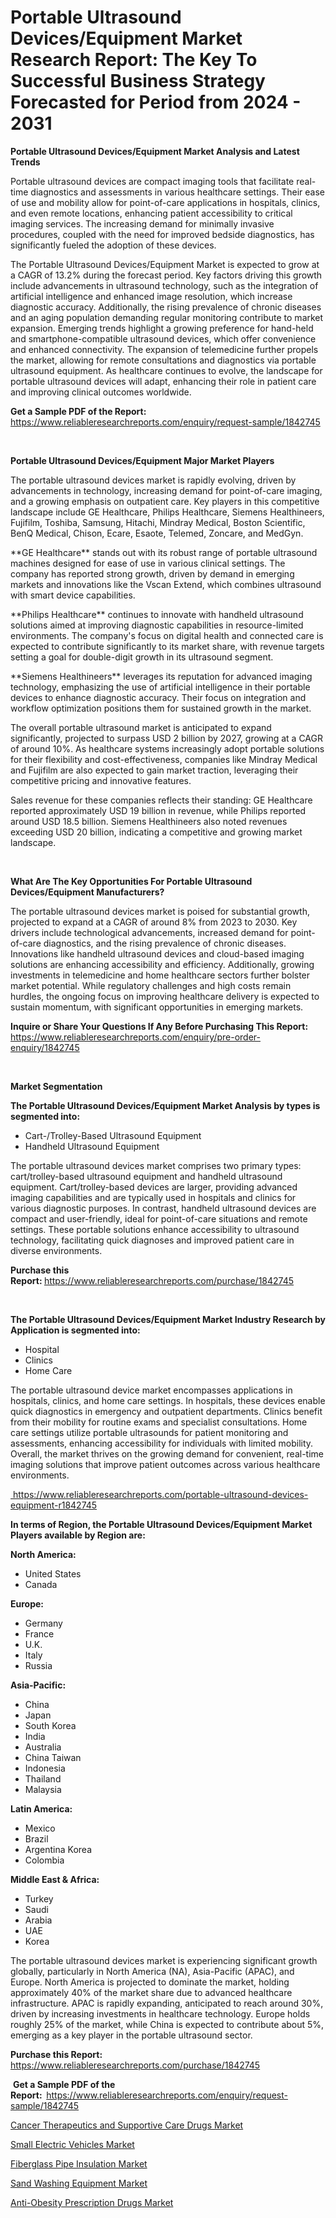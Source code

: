<p><h1>Portable Ultrasound Devices/Equipment Market Research Report: The Key To Successful Business Strategy Forecasted for Period from 2024 - 2031</h1></p><p><strong>Portable Ultrasound Devices/Equipment Market Analysis and Latest Trends</strong></p>
<p><p>Portable ultrasound devices are compact imaging tools that facilitate real-time diagnostics and assessments in various healthcare settings. Their ease of use and mobility allow for point-of-care applications in hospitals, clinics, and even remote locations, enhancing patient accessibility to critical imaging services. The increasing demand for minimally invasive procedures, coupled with the need for improved bedside diagnostics, has significantly fueled the adoption of these devices.</p><p>The Portable Ultrasound Devices/Equipment Market is expected to grow at a CAGR of 13.2% during the forecast period. Key factors driving this growth include advancements in ultrasound technology, such as the integration of artificial intelligence and enhanced image resolution, which increase diagnostic accuracy. Additionally, the rising prevalence of chronic diseases and an aging population demanding regular monitoring contribute to market expansion. Emerging trends highlight a growing preference for hand-held and smartphone-compatible ultrasound devices, which offer convenience and enhanced connectivity. The expansion of telemedicine further propels the market, allowing for remote consultations and diagnostics via portable ultrasound equipment. As healthcare continues to evolve, the landscape for portable ultrasound devices will adapt, enhancing their role in patient care and improving clinical outcomes worldwide.</p></p>
<p><strong>Get a Sample PDF of the Report:&nbsp;</strong> <a href="https://www.reliableresearchreports.com/enquiry/request-sample/1842745?utm_campaign=37&utm_medium=2&utm_source=Github&utm_content=ia&utm_term=16102024&utm_id=portable-ultrasound-devicesequipment">https://www.reliableresearchreports.com/enquiry/request-sample/1842745</a></p>
<p>&nbsp;</p>
<p><strong>Portable Ultrasound Devices/Equipment Major Market Players</strong></p>
<p><p>The portable ultrasound devices market is rapidly evolving, driven by advancements in technology, increasing demand for point-of-care imaging, and a growing emphasis on outpatient care. Key players in this competitive landscape include GE Healthcare, Philips Healthcare, Siemens Healthineers, Fujifilm, Toshiba, Samsung, Hitachi, Mindray Medical, Boston Scientific, BenQ Medical, Chison, Ecare, Esaote, Telemed, Zoncare, and MedGyn.</p><p>**GE Healthcare** stands out with its robust range of portable ultrasound machines designed for ease of use in various clinical settings. The company has reported strong growth, driven by demand in emerging markets and innovations like the Vscan Extend, which combines ultrasound with smart device capabilities. </p><p>**Philips Healthcare** continues to innovate with handheld ultrasound solutions aimed at improving diagnostic capabilities in resource-limited environments. The company's focus on digital health and connected care is expected to contribute significantly to its market share, with revenue targets setting a goal for double-digit growth in its ultrasound segment.</p><p>**Siemens Healthineers** leverages its reputation for advanced imaging technology, emphasizing the use of artificial intelligence in their portable devices to enhance diagnostic accuracy. Their focus on integration and workflow optimization positions them for sustained growth in the market.</p><p>The overall portable ultrasound market is anticipated to expand significantly, projected to surpass USD 2 billion by 2027, growing at a CAGR of around 10%. As healthcare systems increasingly adopt portable solutions for their flexibility and cost-effectiveness, companies like Mindray Medical and Fujifilm are also expected to gain market traction, leveraging their competitive pricing and innovative features.</p><p>Sales revenue for these companies reflects their standing: GE Healthcare reported approximately USD 19 billion in revenue, while Philips reported around USD 18.5 billion. Siemens Healthineers also noted revenues exceeding USD 20 billion, indicating a competitive and growing market landscape.</p></p>
<p>&nbsp;</p>
<p><strong>What Are The Key Opportunities For Portable Ultrasound Devices/Equipment Manufacturers?</strong></p>
<p><p>The portable ultrasound devices market is poised for substantial growth, projected to expand at a CAGR of around 8% from 2023 to 2030. Key drivers include technological advancements, increased demand for point-of-care diagnostics, and the rising prevalence of chronic diseases. Innovations like handheld ultrasound devices and cloud-based imaging solutions are enhancing accessibility and efficiency. Additionally, growing investments in telemedicine and home healthcare sectors further bolster market potential. While regulatory challenges and high costs remain hurdles, the ongoing focus on improving healthcare delivery is expected to sustain momentum, with significant opportunities in emerging markets.</p></p>
<p><strong>Inquire or Share Your Questions If Any Before Purchasing This Report:</strong> <a href="https://www.reliableresearchreports.com/enquiry/pre-order-enquiry/1842745?utm_campaign=37&utm_medium=2&utm_source=Github&utm_content=ia&utm_term=16102024&utm_id=portable-ultrasound-devicesequipment">https://www.reliableresearchreports.com/enquiry/pre-order-enquiry/1842745</a></p>
<p>&nbsp;</p>
<p><strong>Market Segmentation</strong></p>
<p><strong>The Portable Ultrasound Devices/Equipment Market Analysis by types is segmented into:</strong></p>
<p><ul><li>Cart-/Trolley-Based Ultrasound Equipment</li><li>Handheld Ultrasound Equipment</li></ul></p>
<p><p>The portable ultrasound devices market comprises two primary types: cart/trolley-based ultrasound equipment and handheld ultrasound equipment. Cart/trolley-based devices are larger, providing advanced imaging capabilities and are typically used in hospitals and clinics for various diagnostic purposes. In contrast, handheld ultrasound devices are compact and user-friendly, ideal for point-of-care situations and remote settings. These portable solutions enhance accessibility to ultrasound technology, facilitating quick diagnoses and improved patient care in diverse environments.</p></p>
<p><strong>Purchase this Report:&nbsp;</strong><a href="https://www.reliableresearchreports.com/purchase/1842745?utm_campaign=37&utm_medium=2&utm_source=Github&utm_content=ia&utm_term=16102024&utm_id=portable-ultrasound-devicesequipment">https://www.reliableresearchreports.com/purchase/1842745</a></p>
<p>&nbsp;</p>
<p><strong>The Portable Ultrasound Devices/Equipment Market Industry Research by Application is segmented into:</strong></p>
<p><ul><li>Hospital</li><li>Clinics</li><li>Home Care</li></ul></p>
<p><p>The portable ultrasound device market encompasses applications in hospitals, clinics, and home care settings. In hospitals, these devices enable quick diagnostics in emergency and outpatient departments. Clinics benefit from their mobility for routine exams and specialist consultations. Home care settings utilize portable ultrasounds for patient monitoring and assessments, enhancing accessibility for individuals with limited mobility. Overall, the market thrives on the growing demand for convenient, real-time imaging solutions that improve patient outcomes across various healthcare environments.</p></p>
<p><a href="https://www.reliableresearchreports.com/portable-ultrasound-devices-equipment-r1842745?utm_campaign=37&utm_medium=2&utm_source=Github&utm_content=ia&utm_term=16102024&utm_id=portable-ultrasound-devicesequipment">&nbsp;https://www.reliableresearchreports.com/portable-ultrasound-devices-equipment-r1842745</a></p>
<p><strong>In terms of Region, the Portable Ultrasound Devices/Equipment Market Players available by Region are:</strong></p>
<p>
    <p> <strong> North America: </strong>
        <ul>
            <li>United States</li>
            <li>Canada</li>
        </ul>
        </p> 
    <p> <strong> Europe: </strong>
        <ul>
            <li>Germany</li>
            <li>France</li>
            <li>U.K.</li>
            <li>Italy</li>
            <li>Russia</li>
        </ul>
        </p> 
    <p> <strong> Asia-Pacific: </strong>
        <ul>
            <li>China</li>
            <li>Japan</li>
            <li>South Korea</li>
            <li>India</li>
            <li>Australia</li>
            <li>China Taiwan</li>
            <li>Indonesia</li>
            <li>Thailand</li>
            <li>Malaysia</li>
        </ul>
        </p> 
    <p> <strong> Latin America: </strong>
        <ul>
            <li>Mexico</li>
            <li>Brazil</li>
            <li>Argentina Korea</li>
            <li>Colombia</li>
        </ul>
        </p> 
    <p> <strong> Middle East & Africa: </strong>
        <ul>
            <li>Turkey</li>
            <li>Saudi</li>
            <li>Arabia</li>
            <li>UAE</li>
            <li>Korea</li>
        </ul>
    </p>
    </p>
<p><p>The portable ultrasound devices market is experiencing significant growth globally, particularly in North America (NA), Asia-Pacific (APAC), and Europe. North America is projected to dominate the market, holding approximately 40% of the market share due to advanced healthcare infrastructure. APAC is rapidly expanding, anticipated to reach around 30%, driven by increasing investments in healthcare technology. Europe holds roughly 25% of the market, while China is expected to contribute about 5%, emerging as a key player in the portable ultrasound sector.</p></p>
<p><strong>Purchase this Report: </strong><a href="https://www.reliableresearchreports.com/purchase/1842745?utm_campaign=37&utm_medium=2&utm_source=Github&utm_content=ia&utm_term=16102024&utm_id=portable-ultrasound-devicesequipment">https://www.reliableresearchreports.com/purchase/1842745</a></p>
<p>&nbsp;<strong>Get a Sample PDF of the Report:&nbsp;&nbsp;</strong><a href="https://www.reliableresearchreports.com/enquiry/request-sample/1842745?utm_campaign=37&utm_medium=2&utm_source=Github&utm_content=ia&utm_term=16102024&utm_id=portable-ultrasound-devicesequipment">https://www.reliableresearchreports.com/enquiry/request-sample/1842745</a></p>
<p><strong></strong></p>
<p><p><a href="https://github.com/MegiMusaj575/Market-Research-Report-List-1/blob/main/cancer-therapeutics-and-supportive-care-drugs-market.md?utm_campaign=37&utm_medium=2&utm_source=Github&utm_content=ia&utm_term=16102024&utm_id=portable-ultrasound-devicesequipment">Cancer Therapeutics and Supportive Care Drugs Market</a></p><p><a href="https://www.linkedin.com/pulse/small-electric-vehicles-market-overview-forecast-2024--as7af?utm_campaign=37&utm_medium=2&utm_source=Github&utm_content=ia&utm_term=16102024&utm_id=portable-ultrasound-devicesequipment">Small Electric Vehicles Market</a></p><p><a href="https://www.linkedin.com/pulse/fiberglass-pipe-insulation-market-global-regional-analysis-d7wbe?utm_campaign=37&utm_medium=2&utm_source=Github&utm_content=ia&utm_term=16102024&utm_id=portable-ultrasound-devicesequipment">Fiberglass Pipe Insulation Market</a></p><p><a href="https://issuu.com/reportprime-2/docs/sand-washing-equipment-market-size-_bfb8686015e84c?utm_campaign=37&utm_medium=2&utm_source=Github&utm_content=ia&utm_term=16102024&utm_id=portable-ultrasound-devicesequipment">Sand Washing Equipment Market</a></p><p><a href="https://github.com/jennyt6m/Market-Research-Report-List-1/blob/main/anti-obesity-prescription-drugs-market.md?utm_campaign=37&utm_medium=2&utm_source=Github&utm_content=ia&utm_term=16102024&utm_id=portable-ultrasound-devicesequipment">Anti-Obesity Prescription Drugs Market</a></p></p>